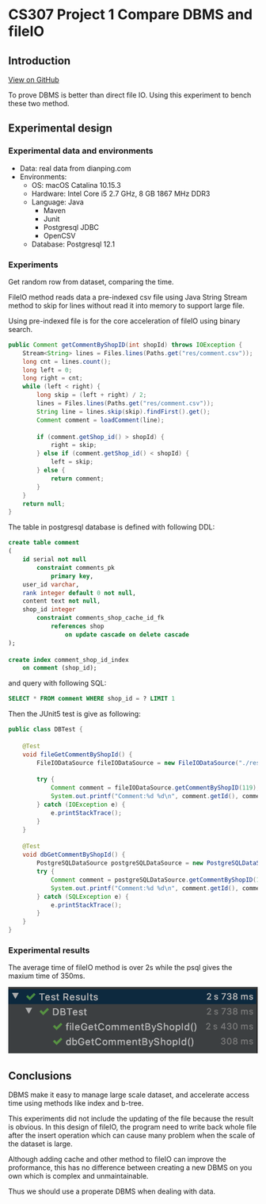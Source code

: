 # CS307 Project 1 Compare DBMS and fileIO

## Introduction

[View on GitHub](https://github.com/lightsing/cs307-project1)

To prove DBMS is better than direct file IO. Using this experiment to bench these two method.

## Experimental design

### Experimental data and environments

- Data: real data from dianping.com
- Environments:
    - OS: macOS Catalina 10.15.3
    - Hardware: Intel Core i5 2.7 GHz, 8 GB 1867 MHz DDR3
    - Language: Java
        - Maven
        - Junit
        - Postgresql JDBC
        - OpenCSV
    - Database: Postgresql 12.1

### Experiments

Get random row from dataset, comparing the time.

FileIO method reads data a pre-indexed csv file 
using Java String Stream method to skip for lines
without read it into memory to support large file.

Using pre-indexed file is for the core acceleration of fileIO using binary search.
```Java
public Comment getCommentByShopID(int shopId) throws IOException {
    Stream<String> lines = Files.lines(Paths.get("res/comment.csv"));
    long cnt = lines.count();
    long left = 0;
    long right = cnt;
    while (left < right) {
        long skip = (left + right) / 2;
        lines = Files.lines(Paths.get("res/comment.csv"));
        String line = lines.skip(skip).findFirst().get();
        Comment comment = loadComment(line);

        if (comment.getShop_id() > shopId) {
            right = skip;
        } else if (comment.getShop_id() < shopId) {
            left = skip;
        } else {
            return comment;
        }
    }
    return null;
}
```


The table in postgresql database is defined with following DDL:
```SQL
create table comment
(
	id serial not null
		constraint comments_pk
			primary key,
	user_id varchar,
	rank integer default 0 not null,
	content text not null,
	shop_id integer
		constraint comments_shop_cache_id_fk
			references shop
				on update cascade on delete cascade
);

create index comment_shop_id_index
	on comment (shop_id);
```
and query with following SQL:
```SQL
SELECT * FROM comment WHERE shop_id = ? LIMIT 1
```

Then the JUnit5 test is give as following:
```Java
public class DBTest {

    @Test
    void fileGetCommentByShopId() {
        FileIODataSource fileIODataSource = new FileIODataSource("./res");

        try {
            Comment comment = fileIODataSource.getCommentByShopID(119);
            System.out.printf("Comment:%d %d\n", comment.getId(), comment.getShop_id());
        } catch (IOException e) {
            e.printStackTrace();
        }
    }

    @Test
    void dbGetCommentByShopId() {
        PostgreSQLDataSource postgreSQLDataSource = new PostgreSQLDataSource();
        try {
            Comment comment = postgreSQLDataSource.getCommentByShopID(119);
            System.out.printf("Comment:%d %d\n", comment.getId(), comment.getShop_id());
        } catch (SQLException e) {
            e.printStackTrace();
        }
    }
}
```

### Experimental results

The average time of fileIO method is over 2s while the psql gives the maxium time of 350ms.

![](./query_compare.png)

## Conclusions

DBMS make it easy to manage large scale dataset, and accelerate access time using methods like index and b-tree.

This experiments did not include the updating of the file because the result is obvious.
In this design of fileIO, the program need to write back whole file after the insert operation which can cause many problem when the scale of the dataset is large.

Although adding cache and other method to fileIO can improve the proformance, this has no difference between creating a new DBMS on you own which is complex and unmaintainable.

Thus we should use a properate DBMS when dealing with data.